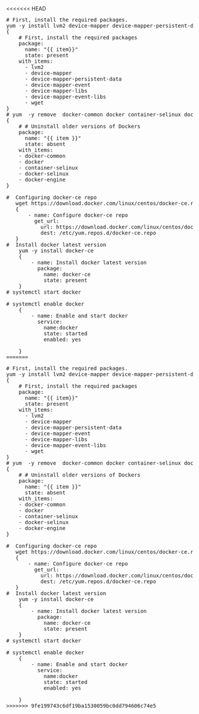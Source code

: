 <<<<<<< HEAD
<pre>
# First, install the required packages.
yum -y install lvm2 device-mapper device-mapper-persistent-data device-mapper-event device-mapper-libs device-mapper-event-libs
{
    # First, install the required packages
    package:
      name: "{{ item}}"
      state: present
    with_items:
      - lvm2
      - device-mapper
      - device-mapper-persistent-data
      - device-mapper-event
      - device-mapper-libs
      - device-mapper-event-libs
      - wget
}
# yum  -y remove  docker-common docker container-selinux docker-selinux docker-engine
{
    # # Uninstall older versions of Dockers
    package:
      name: "{{ item }}"
      state: absent
    with_items:
    - docker-common
    - docker
    - container-selinux
    - docker-selinux
    - docker-engine
}

#  Configuring docker-ce repo
   wget https://download.docker.com/linux/centos/docker-ce.repo -O /etc/yum.repos.d/docker-ce.repo
   {
       - name: Configure docker-ce repo
         get_url:
           url: https://download.docker.com/linux/centos/docker-ce.repo
           dest: /etc/yum.repos.d/docker-ce.repo
   }
#  Install docker latest version
    yum -y install docker-ce
    {
        - name: Install docker latest version
          package:
            name: docker-ce
            state: present
    }
# systemctl start docker

# systemctl enable docker
    {
        - name: Enable and start docker
          service:
            name:docker
            state: started
            enabled: yes
            
    }
=======
<pre>
# First, install the required packages.
yum -y install lvm2 device-mapper device-mapper-persistent-data device-mapper-event device-mapper-libs device-mapper-event-libs
{
    # First, install the required packages
    package:
      name: "{{ item}}"
      state: present
    with_items:
      - lvm2
      - device-mapper
      - device-mapper-persistent-data
      - device-mapper-event
      - device-mapper-libs
      - device-mapper-event-libs
      - wget
}
# yum  -y remove  docker-common docker container-selinux docker-selinux docker-engine
{
    # # Uninstall older versions of Dockers
    package:
      name: "{{ item }}"
      state: absent
    with_items:
    - docker-common
    - docker
    - container-selinux
    - docker-selinux
    - docker-engine
}

#  Configuring docker-ce repo
   wget https://download.docker.com/linux/centos/docker-ce.repo -O /etc/yum.repos.d/docker-ce.repo
   {
       - name: Configure docker-ce repo
         get_url:
           url: https://download.docker.com/linux/centos/docker-ce.repo
           dest: /etc/yum.repos.d/docker-ce.repo
   }
#  Install docker latest version
    yum -y install docker-ce
    {
        - name: Install docker latest version
          package:
            name: docker-ce
            state: present
    }
# systemctl start docker

# systemctl enable docker
    {
        - name: Enable and start docker
          service:
            name:docker
            state: started
            enabled: yes
            
    }
>>>>>>> 9fe199743c6df19ba1530059bc0dd794606c74e5
</pre>